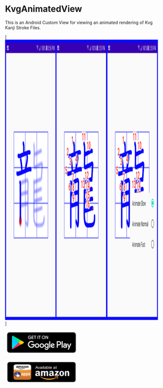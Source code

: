# KvgAnimatedView
This is an Android Custom View for viewing an animated rendering of Kvg Kanji Stroke Files.


[<img src="./images/Screenshot1.png" 
	alt="App screenshot"
	height="920" />]

[<img src="./images/google-play-badge.png"
      alt="Get it on Google Play"
      height="80" />](https://play.google.com/store/apps/developer?id=kana-tutor&hl=en_US)
      
 [<img src="./images/amazon-app-store.png"
      alt="Get it on Google Play"
      height="80" />](https://www.amazon.com/s?k=AnimatedKanjiViewer)

